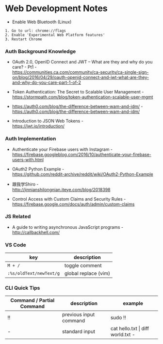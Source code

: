 # Web Development Notes

- Enable Web Bluetooth (Linux)
```
1. Go to url: chrome://flags
2. Enable 'Experimental Web Platform features'
3. Restart Chrome
```

### Auth Background Knowledge
- OAuth 2.0, OpenID Connect and JWT – What are they and why do you care? - Pt1 -  
https://communities.ca.com/community/ca-security/ca-single-sign-on/blog/2016/04/29/oauth-openid-connect-and-jwt-what-are-they-and-why-do-you-care-part-1-of-2

- Token Authentication: The Secret to Scalable User Management -  
https://stormpath.com/blog/token-authentication-scalable-user-mgmt

- https://auth0.com/blog/the-difference-between-wam-and-idm/ -  
https://auth0.com/blog/the-difference-between-wam-and-idm/

- Introduction to JSON Web Tokens -  
https://jwt.io/introduction/

### Auth Implementation
- Authenticate your Firebase users with Instagram -  
https://firebase.googleblog.com/2016/10/authenticate-your-firebase-users-with.html

- OAuth2 Python Example -  
https://github.com/reddit-archive/reddit/wiki/OAuth2-Python-Example

- 跟我学Shiro -  
http://jinnianshilongnian.iteye.com/blog/2018398

- Control Access with Custom Claims and Security Rules -  
https://firebase.google.com/docs/auth/admin/custom-claims

### JS Related
- A guide to writing asynchronous JavaScript programs -  
http://callbackhell.com/

### VS Code

| key | description |
| ---- | ---- |
| ```M + /``` | toggle comment |
| ```:%s/oldText/newText/g``` | global replace (vim) |

### CLI Quick Tips
| Command / Partial Command | description | example |
| ---- | ---- | ---- |
| !! | previous input command | sudo !! |
| - | standard input | cat hello.txt \| diff world.txt - |
